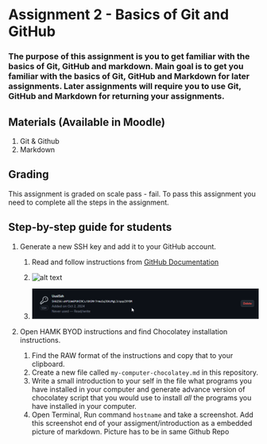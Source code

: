 # Assignment 2 - Basics of Git and GitHub

### The purpose of this assignment is you to get familiar with the basics of Git, GitHub and markdown.  Main goal is to get you familiar with the basics of Git, GitHub and Markdown for later assignments. Later assignments will require you to use Git, GitHub and Markdown for returning your assignments.

## Materials (Available in Moodle)
1.	Git & Github
2.  Markdown

## Grading
This assignment is graded on scale pass - fail. To pass this assignment you need to complete all the steps in the assignment.

## Step-by-step guide for students


1.	Generate a new SSH key and add it to your GitHub account.
    1.	Read and follow instructions from [GitHub Documentation](https://docs.github.com/en/github/authenticating-to-github/connecting-to-github-with-ssh)

    2. ![alt text](sshpub.png)
    
    3. ![alt text](sshadd.png)

2. Open HAMK BYOD instructions and find Chocolatey installation instructions. 

    1. Find the RAW format of the instructions and copy that to your clipboard.
    2. Create a new file called `my-computer-chocolatey.md` in this repository.
    3. Write a small introduction to your self in the file what programs you have installed in your computer and generate advance version of chocolatey script that you would use to install *all* the programs you have installed in your computer.
    4. Open Terminal, Run command `hostname` and take a screenshot. Add this screenshot end of your assigment/introduction as a embedded picture of markdown. Picture has to be in same Github Repo
   


    

